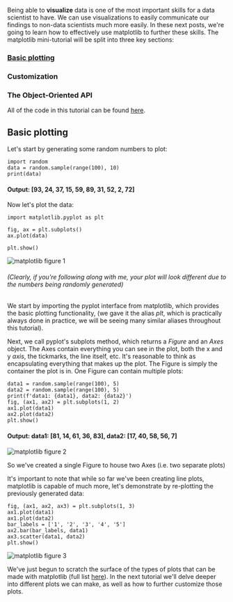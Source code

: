 Being able to **visualize** data is one of the most important skills for a data
scientist to have. We can use visualizations to easily communicate our findings
to non-data scientists much more easily. In these next posts, we're going to
learn how to effectively use matplotlib to further these skills. The matplotlib
mini-tutorial will be split into three key sections:

### [Basic plotting](https://aeryck.com/post:5)
### Customization
### The Object-Oriented API


All of the code in this tutorial can be found
[here](https://github.com/erkearney/Aeryck/blob/main/code_posts/data_visualization/1part_matplotlib_examples.py).

## Basic plotting

Let's start by generating some random numbers to plot:

    import random
    data = random.sample(range(100), 10)
    print(data)

#### Output: [93, 24, 37, 15, 59, 89, 31, 52, 2, 72]

Now let's plot the data:

    import matplotlib.pyplot as plt

    fig, ax = plt.subplots()
    ax.plot(data)

    plt.show()

![matplotlib figure 1](/static/images/data_visualization_matplotlib_1.png 
"Figure 1: Random numbers plotted")

###### (Clearly, if you're following along with me, your plot will look different due to the numbers being randomly generated)

We start by importing the pyplot interface from matplotlib, which provides the
basic plotting functionality, (we gave it the alias *plt*, which is practically
always done in practice, we will be seeing many similar aliases throughout this
tutorial). 

Next, we call pyplot's subplots method, which returns a *Figure* and an *Axes*
object. The Axes contain everything you can see in the plot, both the x and y
*axis*, the tickmarks, the line itself, etc. It's reasonable to think as
encapsulating everything that makes up the plot. The Figure is simply the
container the plot is in. One Figure can contain multiple plots:

    data1 = random.sample(range(100), 5)
    data2 = random.sample(range(100), 5)
    print(f'data1: {data1}, data2: {data2}')
    fig, (ax1, ax2) = plt.subplots(1, 2)
    ax1.plot(data1)
    ax2.plot(data2)
    plt.show()

#### Output: data1: [81, 14, 61, 36, 83], data2: [17, 40, 58, 56, 7]

![matplotlib figure 2](/static/images/data_visualization_matplotlib_2.png
"Figure 2: Two plots of random numbers")

So we've created a single Figure to house two Axes (i.e. two separate plots)

It's important to note that while so far we've been creating line plots,
matplotlib is capable of much more, let's demonstrate by re-plotting the
previously generated data:

    fig, (ax1, ax2, ax3) = plt.subplots(1, 3)
    ax1.plot(data1)
    ax1.plot(data2)
    bar_labels = ['1', '2', '3', '4', '5']
    ax2.bar(bar_labels, data1)
    ax3.scatter(data1, data2)
    plt.show()

![matplotlib figure 3](/static/images/data_visualization_matplotlib_3.png
"Figure 3: Different plots demonstrated.")

We've just begun to scratch the surface of the types of plots that can be made
with matplotlib (full list
[here](https://matplotlib.org/stable/plot_types/index.html)). In the next
tutorial we'll delve deeper into different plots we can make, as well as how to
further customize those plots.
